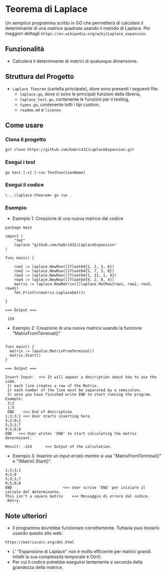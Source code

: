 # Teorema di Laplace
Un semplice programma scritto in GO che permetterà di calcolare il determinante di una matrice quadrata usando il metodo di Laplace.
Per maggiori dettagli `https://en.wikipedia.org/wiki/Laplace_expansion`.

## Funzionalità
- Calcolerà il determinante di matrici di qualunque dimensione.

## Struttura del Progetto
- `Laplace Theorem` (cartella principale), dove sono presenti i seguenti file:
  - `laplace.go`, dove ci sono le principali funzioni della libreria,
  - `laplace_test.go`, contenente le funzioni per il testing,
  - `types.go`, contenente tutti i tipi custom,
  - `readme.md` e `license`.


## Come usare
### Clona il progetto
```
git clone https://github.com/Gabri432/LaplaceExpansion.git
```
### Esegui i test
```
go test [-v] [-run TestFunctionName]
```
### Esegui il codice
```
\...\laplace-theorem> go run .
```

### Esempio
- Esempio 1: Creazione di una nuova matrice dal codice
```
package main

import (
	"fmt"
	laplace "github.com/Gabri432/LaplaceExpansion"
)

func main() {

	row1 := laplace.NewRow([]float64{1, 2, 3, 6})
	row2 := laplace.NewRow([]float64{5, 7, 3, 0})
	row3 := laplace.NewRow([]float64{1, 11, 1, 4})
	row4 := laplace.NewRow([]float64{9, 2, 8, 4})
	matrix := laplace.NewMatrix([]laplace.MatRow{row1, row2, row3, row4})
	fmt.Println(matrix.LaplaceDet())

}

=== Output ===

 120
```

- Esempio 2: Creazione di una nuova matrice usando la funzione "MatrixFromTerminal()"
```

func main() {
  matrix := lapalce.MatrixFromTerminal()
  matrix.Start()
}

=== Output ===

Insert Input:  <<< It will appear a description about how to use the code.
 1) each line creates a row of the Matrix.
 2) each number of the line must be separated by a semicolon;      
 3) once you have finished write END to start running the program.
Example:
 3;2
 1;5
 END    <<< End of description
1;3;3;1 <<< User starts inserting here.
4;2;9;1
5;3;1;7
9;5;6;8
END   <<< User writes 'END' to start calculating the matrix determinant.

Result: -224      <<< Output of the calculation.
```
- Esempio 3: Inserire un input errato mentre si usa "MatrixFromTerminal()" e "(Matrix).Start()".
```
1;3;3;1
4;2;9
5;3;1;7
9;5;6;8
END                       <<< User scrive 'END' per iniziare il calcolo del determinante.
This isn't a square matrix    <<< Messaggio di errore dal codice.
 Retry.
```


## Note ulteriori

- Il programma dovrebbe funzionare correttamente. Tuttavia puoi testarlo usando questo sito web:
```
https://matrixcalc.org/det.html
```
- L' "Espansione di Laplace" non è molto efficiente per matrici grandi. Infatti la sua complessità temporale è O(n!).
- Per cui il codice potrebbe eseguirsi lentamente a seconda della grandezza della matrice.
